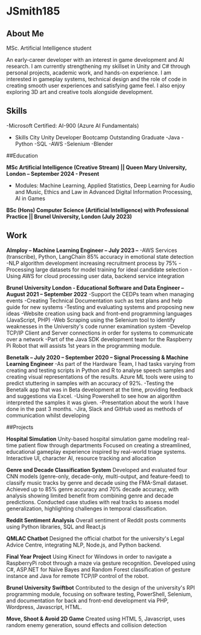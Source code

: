 # JSmith185

## About Me

MSc. Artificial Intelligence student

An early-career developer with an interest in game development and AI research. I am currently strengthening my skillset in Unity and C# through personal projects, academic work, and hands-on experience. I am interested in gameplay systems, technical design and the role of code in creating smooth user experiences and satisfying game feel. I also enjoy exploring 3D art and creative tools alongside development.


## Skills
-Microsoft Certified: AI-900 (Azure AI Fundamentals)
- Skills City Unity Developer Bootcamp Outstanding Graduate
-Java
-Python
-SQL
-AWS
-Selenium
-Blender

##Education

**MSc Artificial Intelligence (Creative Stream) || Queen Mary University, London – September 2024 - Present**
- Modules: Machine Learning, Applied Statistics, Deep Learning for Audio and Music, Ethics and Law in Advanced Digital Information Processing, AI in Games

**BSc (Hons) Computer Science (Artificial Intelligence) with Professional Practice || Brunel University, London (July 2023)**

## Work 

**AImploy – Machine Learning Engineer – July 2023 –**
-AWS Services (transcribe), Python, LangChain 85% accuracy in emotional state detection
-NLP algorithm development increasing recruitment process by 75%
-Processing large datasets for model training for ideal candidate selection
-Using AWS for cloud processing user data, backend service integration

**Brunel University London - Educational Software and Data Engineer – August 2021 – September 2022**
-Support the CEDPs team when managing events
-Creating Technical Documentation such as test plans and help guide for new systems
-Testing and evaluating systems and proposing new ideas
-Website creation using back and front-end programming languages (JavaScript, PHP)
-Web Scraping using the Selenium tool to identify weaknesses in the University's code runner examination system
-Develop TCP/IP Client and Server connections in order for systems to communicate over a network
-Part of the Java SDK development team for the Raspberry Pi Robot that will assists 1st years in the programming module.

**Benetalk – July 2020 – September 2020 – Signal Processing & Machine Learning Engineer**
-As part of the Hardware Team, I had tasks varying from creating and testing scripts in Python and R to analyse speech samples and creating visual representations of the results. Azure ML tools were using to predict stuttering in samples with an accuracy of 92%.
-Testing the Benetalk app that was in Beta development at the time, providing feedback and suggestions via Excel.
-Using Powershell to see how an algorithm interpreted the samples it was given.
-Presentation about the work I have done in the past 3 months.
-Jira, Slack and GitHub used as methods of communication whilst developing


##Projects

**Hospital Simulation**
Unity-based hospital simulation game modeling real-time patient flow through departments
Focused on creating a streamlined, educational gameplay experience inspired by real-world triage systems.
Interactive UI, character AI, resource tracking and allocation

**Genre snd Decade Classification System**
Developed and evaluated four CNN models (genre-only, decade-only, multi-output, and feature-feed) to classify music tracks by genre and decade using the FMA-Small dataset. Achieved up to 85% genre accuracy and 70% decade accuracy, with analysis showing limited benefit from combining genre and decade predictions. Conducted case studies with real tracks to assess model generalization, highlighting challenges in temporal classification.

**Reddit Sentiment Analysis**
Overall sentiment of Reddit posts comments using Python libraries, SQL and React.js

**QMLAC Chatbot**
Designed the official chatbot for the university's Legal Advice Centre, integrating NLP, Node.js, and Python backend.

**Final Year Project**
Using Kinect for Windows in order to navigate a RaspberryPi robot through a maze via gesture recognition. Developed using C#, ASP.NET for Naïve Bayes and Random Forest classification of gesture instance and Java for remote TCP/IP control of the robot. 



**Brunel University Swiftbot**
Contributed to the design of the university's RPI programming module, focusing on software testing, PowerShell, Selenium, and documentation for back and front-end  development via PHP, Wordpress, Javascript, HTML.

**Move, Shoot & Avoid 2D Game**
Created using HTML 5, Javascript, uses random enemy generation, sound effects and collision detection

